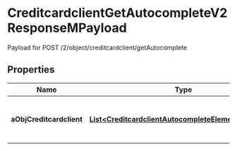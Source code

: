 

# CreditcardclientGetAutocompleteV2ResponseMPayload

Payload for POST /2/object/creditcardclient/getAutocomplete

## Properties

| Name | Type | Description | Notes |
|------------ | ------------- | ------------- | -------------|
|**aObjCreditcardclient** | [**List&lt;CreditcardclientAutocompleteElementResponse&gt;**](CreditcardclientAutocompleteElementResponse.md) | An array of Creditcardclient autocomplete element response. |  |



